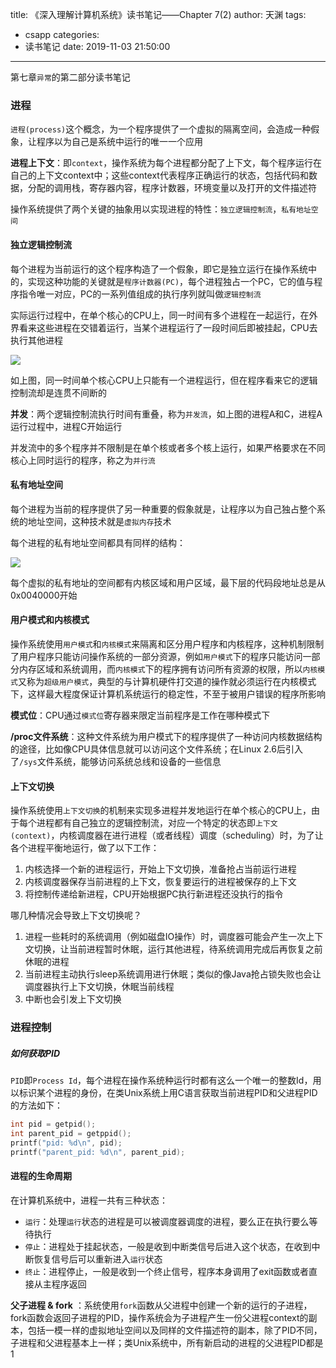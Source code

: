 title: 《深入理解计算机系统》读书笔记——Chapter 7(2)
author: 天渊
tags:
  - csapp
categories:
  - 读书笔记
date: 2019-11-03 21:50:00
---
第七章`异常`的第二部分读书笔记


### 进程

`进程(process)`这个概念，为一个程序提供了一个虚拟的隔离空间，会造成一种假象，让程序以为自己是系统中运行的唯一一个应用
<!--more-->

**进程上下文**：即`context`，操作系统为每个进程都分配了上下文，每个程序运行在自己的上下文context中；这些context代表程序正确运行的状态，包括代码和数据，分配的调用栈，寄存器内容，程序计数器，环境变量以及打开的文件描述符

操作系统提供了两个关键的抽象用以实现进程的特性：`独立逻辑控制流`，`私有地址空间`

#### 独立逻辑控制流

每个进程为当前运行的这个程序构造了一个假象，即它是独立运行在操作系统中的，实现这种功能的关键就是`程序计数器(PC)`，每个进程独占一个PC，它的值与程序指令唯一对应，PC的一系列值组成的执行序列就叫做`逻辑控制流`

实际运行过程中，在单个核心的CPU上，同一时间有多个进程在一起运行，在外界看来这些进程在交错着运行，当某个进程运行了一段时间后即被挂起，CPU去执行其他进程

![](http://img.mantian.site/201910291132_70.png)

如上图，同一时间单个核心CPU上只能有一个进程运行，但在程序看来它的逻辑控制流却是连贯不间断的

**并发**：两个逻辑控制流执行时间有重叠，称为`并发流`，如上图的进程A和C，进程A运行过程中，进程C开始运行

并发流中的多个程序并不限制是在单个核或者多个核上运行，如果严格要求在不同核心上同时运行的程序，称之为`并行流`

#### 私有地址空间

每个进程为当前的程序提供了另一种重要的假象就是，让程序以为自己独占整个系统的地址空间，这种技术就是`虚拟内存`技术

每个进程的私有地址空间都具有同样的结构：

![](http://img.mantian.site/201910292116_973.png)

每个虚拟的私有地址的空间都有内核区域和用户区域，最下层的代码段地址总是从0x0040000开始

#### 用户模式和内核模式

操作系统使用`用户模式`和`内核模式`来隔离和区分用户程序和内核程序，这种机制限制了用户程序只能访问操作系统的一部分资源，例如`用户模式`下的程序只能访问一部分内存区域和系统调用，而`内核模式`下的程序拥有访问所有资源的权限，所以`内核模式`又称为`超级用户模式`，典型的与计算机硬件打交道的操作就必须运行在内核模式下，这样最大程度保证计算机系统运行的稳定性，不至于被用户错误的程序所影响

**模式位**：CPU通过`模式位`寄存器来限定当前程序是工作在哪种模式下

**/proc文件系统**：这种文件系统为用户模式下的程序提供了一种访问内核数据结构的途径，比如像CPU具体信息就可以访问这个文件系统；在Linux 2.6后引入了`/sys`文件系统，能够访问系统总线和设备的一些信息

#### 上下文切换

操作系统使用`上下文切换`的机制来实现多进程并发地运行在单个核心的CPU上，由于每个进程都有自己独立的逻辑控制流，对应一个特定的状态即`上下文(context)`，内核调度器在进行进程（或者线程）调度（scheduling）时，为了让各个进程平衡地运行，做了以下工作：

1. 内核选择一个新的进程运行，开始上下文切换，准备抢占当前运行进程
2. 内核调度器保存当前进程的上下文，恢复要运行的进程被保存的上下文
3. 将控制传递给新进程，CPU开始根据PC执行新进程还没执行的指令

哪几种情况会导致上下文切换呢？

1. 进程一些耗时的系统调用（例如磁盘IO操作）时，调度器可能会产生一次上下文切换，让当前进程暂时休眠，运行其他进程，待系统调用完成后再恢复之前休眠的进程
2. 当前进程主动执行sleep系统调用进行休眠；类似的像Java抢占锁失败也会让调度器执行上下文切换，休眠当前线程
3. 中断也会引发上下文切换

### 进程控制

##### 如何获取PID

`PID`即`Process Id`，每个进程在操作系统种运行时都有这么一个唯一的整数Id，用以标识某个进程的身份，在类Unix系统上用C语言获取当前进程PID和父进程PID的方法如下：

```c
int pid = getpid();
int parent_pid = getppid();
printf("pid: %d\n", pid);
printf("parent_pid: %d\n", parent_pid);
```

#### 进程的生命周期

在计算机系统中，进程一共有三种状态：

- `运行`：处理`运行`状态的进程是可以被调度器调度的进程，要么正在执行要么等待执行
- `停止`：进程处于挂起状态，一般是收到中断类信号后进入这个状态，在收到中断恢复信号后可以重新进入`运行`状态
- `终止`：进程停止，一般是收到一个终止信号，程序本身调用了exit函数或者直接从主程序返回

**父子进程 & fork** ：系统使用`fork`函数从父进程中创建一个新的运行的子进程，fork函数会返回子进程的PID，操作系统会为子进程产生一份父进程context的副本，包括一模一样的虚拟地址空间以及同样的文件描述符的副本，除了PID不同，子进程和父进程基本上一样；类Unix系统中，所有新启动的进程的父进程PID都是1